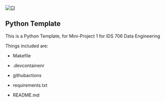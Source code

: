 [![CI](https://github.com/nogibjj/python-template/actions/workflows/cicd.yml/badge.svg)](https://github.com/nogibjj/python-template/actions/workflows/cicd.yml)
## Python Template

This is a Python Template, for Mini-Project 1 for IDS 706 Data Engineering

Things included are:

* Makefile

* .devcontainenr

* githubactions 

* requirements.txt

* README.md